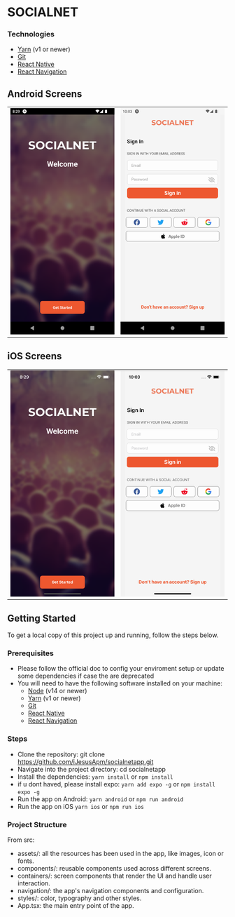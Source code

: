# SOCIALNET

### Technologies

  - [Yarn](https://yarnpkg.com/) (v1 or newer)
  - [Git](https://git-scm.com/)
  - [React Native](https://reactnative.dev)
  - [React Navigation](https://reactnavigation.org/)

## Android Screens

<table style="border: 0">
  <tr>
    <td align="center"><img src="files/Android-WELCOME.png" /></td>
    <td align="center"><img src="files/Android-LOGIN.png" /></td>
  </tr>
</table>

## iOS Screens

<table style="border: 0">
  <tr>
    <td align="center"><img src="files/iOS-WELCOME.png" /></td>
    <td align="center"><img src="files/iOS-LOGIN.png" /></td>
  </tr>
</table>

## Getting Started

To get a local copy of this project up and running, follow the steps below.

### Prerequisites

- Please follow the official doc to config your enviroment setup or update some dependencies if case the are deprecated
- You will need to have the following software installed on your machine:
  - [Node](https://nodejs.org/en/) (v14 or newer)
  - [Yarn](https://yarnpkg.com/) (v1 or newer)
  - [Git](https://git-scm.com/)
  - [React Native](https://reactnative.dev)
  - [React Navigation](https://reactnavigation.org/)

### Steps

- Clone the repository:
  git clone https://github.com/iJesusApm/socialnetapp.git
- Navigate into the project directory:
  cd socialnetapp
- Install the dependencies:
  `yarn install` or `npm install`
- if u dont haved, please install expo:
    `yarn add expo -g` or `npm install expo -g`
- Run the app on Android:
  `yarn android` or `npm run android`
- Run the app on iOS
  `yarn ios` or `npm run ios`

### Project Structure

From src:

- assets/: all the resources has been used in the app, like images, icon or fonts.
- components/: reusable components used across different screens.
- containers/: screen components that render the UI and handle user interaction.
- navigation/: the app's navigation components and configuration.
- styles/: color, typography and other styles.
- App.tsx: the main entry point of the app.
